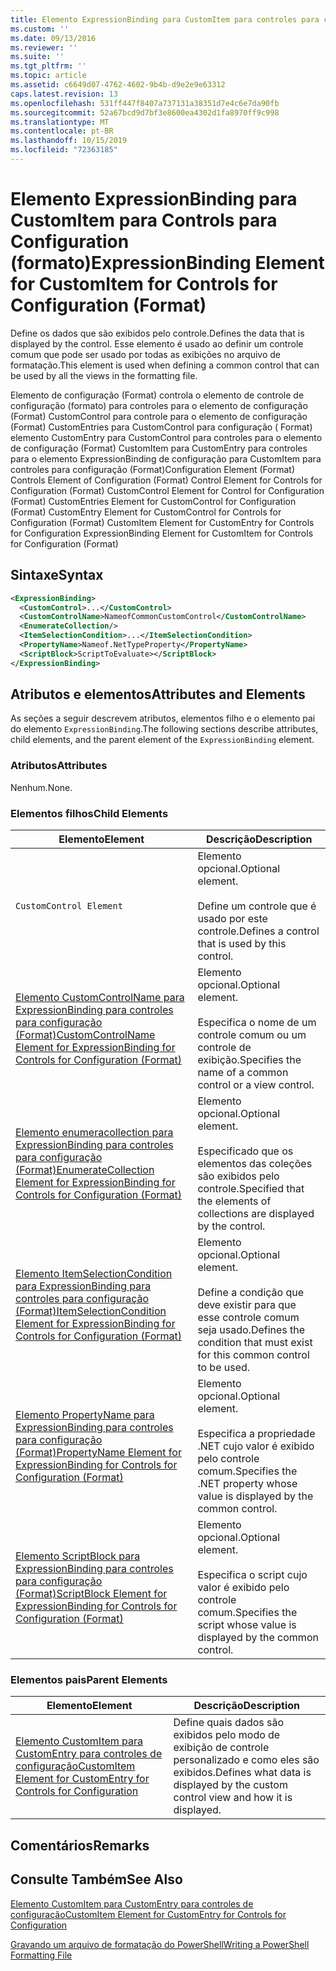 ```yaml
---
title: Elemento ExpressionBinding para CustomItem para controles para configuração (Format) | Microsoft Docs
ms.custom: ''
ms.date: 09/13/2016
ms.reviewer: ''
ms.suite: ''
ms.tgt_pltfrm: ''
ms.topic: article
ms.assetid: c6649d07-4762-4602-9b4b-d9e2e9e63312
caps.latest.revision: 13
ms.openlocfilehash: 531ff447f8407a737131a38351d7e4c6e7da90fb
ms.sourcegitcommit: 52a67bcd9d7bf3e8600ea4302d1fa8970ff9c998
ms.translationtype: MT
ms.contentlocale: pt-BR
ms.lasthandoff: 10/15/2019
ms.locfileid: "72363185"
---
```

# <a name="expressionbinding-element-for-customitem-for-controls-for-configuration-format"></a><span data-ttu-id="45dff-102">Elemento ExpressionBinding para CustomItem para Controls para Configuration (formato)</span><span class="sxs-lookup"><span data-stu-id="45dff-102">ExpressionBinding Element for CustomItem for Controls for Configuration (Format)</span></span>

<span data-ttu-id="45dff-103">Define os dados que são exibidos pelo controle.</span><span class="sxs-lookup"><span data-stu-id="45dff-103">Defines the data that is displayed by the control.</span></span> <span data-ttu-id="45dff-104">Esse elemento é usado ao definir um controle comum que pode ser usado por todas as exibições no arquivo de formatação.</span><span class="sxs-lookup"><span data-stu-id="45dff-104">This element is used when defining a common control that can be used by all the views in the formatting file.</span></span>

<span data-ttu-id="45dff-105">Elemento de configuração (Format) controla o elemento de controle de configuração (formato) para controles para o elemento de configuração (Format) CustomControl para controle para o elemento de configuração (Format) CustomEntries para CustomControl para configuração ( Format) elemento CustomEntry para CustomControl para controles para o elemento de configuração (Format) CustomItem para CustomEntry para controles para o elemento ExpressionBinding de configuração para CustomItem para controles para configuração (Format)</span><span class="sxs-lookup"><span data-stu-id="45dff-105">Configuration Element (Format) Controls Element of Configuration (Format) Control Element for Controls for Configuration (Format) CustomControl Element for Control for Configuration (Format) CustomEntries Element for CustomControl for Configuration (Format) CustomEntry Element for CustomControl for Controls for Configuration (Format) CustomItem Element for CustomEntry for Controls for Configuration ExpressionBinding Element for CustomItem for Controls for Configuration (Format)</span></span>

## <a name="syntax"></a><span data-ttu-id="45dff-106">Sintaxe</span><span class="sxs-lookup"><span data-stu-id="45dff-106">Syntax</span></span>

```xml
<ExpressionBinding>
  <CustomControl>...</CustomControl>
  <CustomControlName>NameofCommonCustomControl</CustomControlName>
  <EnumerateCollection/>
  <ItemSelectionCondition>...</ItemSelectionCondition>
  <PropertyName>Nameof.NetTypeProperty</PropertyName>
  <ScriptBlock>ScriptToEvaluate></ScriptBlock>
</ExpressionBinding>
```

## <a name="attributes-and-elements"></a><span data-ttu-id="45dff-107">Atributos e elementos</span><span class="sxs-lookup"><span data-stu-id="45dff-107">Attributes and Elements</span></span>

<span data-ttu-id="45dff-108">As seções a seguir descrevem atributos, elementos filho e o elemento pai do elemento `ExpressionBinding`.</span><span class="sxs-lookup"><span data-stu-id="45dff-108">The following sections describe attributes, child elements, and the parent element of the `ExpressionBinding` element.</span></span>

### <a name="attributes"></a><span data-ttu-id="45dff-109">Atributos</span><span class="sxs-lookup"><span data-stu-id="45dff-109">Attributes</span></span>

<span data-ttu-id="45dff-110">Nenhum.</span><span class="sxs-lookup"><span data-stu-id="45dff-110">None.</span></span>

### <a name="child-elements"></a><span data-ttu-id="45dff-111">Elementos filhos</span><span class="sxs-lookup"><span data-stu-id="45dff-111">Child Elements</span></span>

|<span data-ttu-id="45dff-112">Elemento</span><span class="sxs-lookup"><span data-stu-id="45dff-112">Element</span></span>|<span data-ttu-id="45dff-113">Descrição</span><span class="sxs-lookup"><span data-stu-id="45dff-113">Description</span></span>|
|-------------|-----------------|
|`CustomControl Element`|<span data-ttu-id="45dff-114">Elemento opcional.</span><span class="sxs-lookup"><span data-stu-id="45dff-114">Optional element.</span></span><br /><br /> <span data-ttu-id="45dff-115">Define um controle que é usado por este controle.</span><span class="sxs-lookup"><span data-stu-id="45dff-115">Defines a control that is used by this control.</span></span>|
|[<span data-ttu-id="45dff-116">Elemento CustomControlName para ExpressionBinding para controles para configuração (Format)</span><span class="sxs-lookup"><span data-stu-id="45dff-116">CustomControlName Element for ExpressionBinding for Controls for Configuration (Format)</span></span>](./customcontrolname-element-for-expressionbinding-for-controls-for-configuration-format.md)|<span data-ttu-id="45dff-117">Elemento opcional.</span><span class="sxs-lookup"><span data-stu-id="45dff-117">Optional element.</span></span><br /><br /> <span data-ttu-id="45dff-118">Especifica o nome de um controle comum ou um controle de exibição.</span><span class="sxs-lookup"><span data-stu-id="45dff-118">Specifies the name of a common control or a view control.</span></span>|
|[<span data-ttu-id="45dff-119">Elemento enumeracollection para ExpressionBinding para controles para configuração (Format)</span><span class="sxs-lookup"><span data-stu-id="45dff-119">EnumerateCollection Element for ExpressionBinding for Controls for Configuration (Format)</span></span>](./enumeratecollection-element-for-expressionbinding-for-controls-for-configuration-format.md)|<span data-ttu-id="45dff-120">Elemento opcional.</span><span class="sxs-lookup"><span data-stu-id="45dff-120">Optional element.</span></span><br /><br /> <span data-ttu-id="45dff-121">Especificado que os elementos das coleções são exibidos pelo controle.</span><span class="sxs-lookup"><span data-stu-id="45dff-121">Specified that the elements of collections are displayed by the control.</span></span>|
|[<span data-ttu-id="45dff-122">Elemento ItemSelectionCondition para ExpressionBinding para controles para configuração (Format)</span><span class="sxs-lookup"><span data-stu-id="45dff-122">ItemSelectionCondition Element for ExpressionBinding for Controls for Configuration (Format)</span></span>](./itemselectioncondition-element-for-expressionbinding-for-controls-for-configuration-format.md)|<span data-ttu-id="45dff-123">Elemento opcional.</span><span class="sxs-lookup"><span data-stu-id="45dff-123">Optional element.</span></span><br /><br /> <span data-ttu-id="45dff-124">Define a condição que deve existir para que esse controle comum seja usado.</span><span class="sxs-lookup"><span data-stu-id="45dff-124">Defines the condition that must exist for this common control to be used.</span></span>|
|[<span data-ttu-id="45dff-125">Elemento PropertyName para ExpressionBinding para controles para configuração (Format)</span><span class="sxs-lookup"><span data-stu-id="45dff-125">PropertyName Element for ExpressionBinding for Controls for Configuration (Format)</span></span>](./propertyname-element-for-expressionbinding-for-controls-for-configuration-format.md)|<span data-ttu-id="45dff-126">Elemento opcional.</span><span class="sxs-lookup"><span data-stu-id="45dff-126">Optional element.</span></span><br /><br /> <span data-ttu-id="45dff-127">Especifica a propriedade .NET cujo valor é exibido pelo controle comum.</span><span class="sxs-lookup"><span data-stu-id="45dff-127">Specifies the .NET property whose value is displayed by the common control.</span></span>|
|[<span data-ttu-id="45dff-128">Elemento ScriptBlock para ExpressionBinding para controles para configuração (Format)</span><span class="sxs-lookup"><span data-stu-id="45dff-128">ScriptBlock Element for ExpressionBinding for Controls for Configuration (Format)</span></span>](./scriptblock-element-for-expressionbinding-for-controls-for-configuration-format.md)|<span data-ttu-id="45dff-129">Elemento opcional.</span><span class="sxs-lookup"><span data-stu-id="45dff-129">Optional element.</span></span><br /><br /> <span data-ttu-id="45dff-130">Especifica o script cujo valor é exibido pelo controle comum.</span><span class="sxs-lookup"><span data-stu-id="45dff-130">Specifies the script whose value is displayed by the common control.</span></span>|

### <a name="parent-elements"></a><span data-ttu-id="45dff-131">Elementos pais</span><span class="sxs-lookup"><span data-stu-id="45dff-131">Parent Elements</span></span>

|<span data-ttu-id="45dff-132">Elemento</span><span class="sxs-lookup"><span data-stu-id="45dff-132">Element</span></span>|<span data-ttu-id="45dff-133">Descrição</span><span class="sxs-lookup"><span data-stu-id="45dff-133">Description</span></span>|
|-------------|-----------------|
|[<span data-ttu-id="45dff-134">Elemento CustomItem para CustomEntry para controles de configuração</span><span class="sxs-lookup"><span data-stu-id="45dff-134">CustomItem Element for CustomEntry for Controls for Configuration</span></span>](./customitem-element-for-customentry-for-controls-for-configuration-format.md)|<span data-ttu-id="45dff-135">Define quais dados são exibidos pelo modo de exibição de controle personalizado e como eles são exibidos.</span><span class="sxs-lookup"><span data-stu-id="45dff-135">Defines what data is displayed by the custom control view and how it is displayed.</span></span>|

## <a name="remarks"></a><span data-ttu-id="45dff-136">Comentários</span><span class="sxs-lookup"><span data-stu-id="45dff-136">Remarks</span></span>

## <a name="see-also"></a><span data-ttu-id="45dff-137">Consulte Também</span><span class="sxs-lookup"><span data-stu-id="45dff-137">See Also</span></span>

[<span data-ttu-id="45dff-138">Elemento CustomItem para CustomEntry para controles de configuração</span><span class="sxs-lookup"><span data-stu-id="45dff-138">CustomItem Element for CustomEntry for Controls for Configuration</span></span>](./customitem-element-for-customentry-for-controls-for-configuration-format.md)

[<span data-ttu-id="45dff-139">Gravando um arquivo de formatação do PowerShell</span><span class="sxs-lookup"><span data-stu-id="45dff-139">Writing a PowerShell Formatting File</span></span>](./writing-a-powershell-formatting-file.md)

